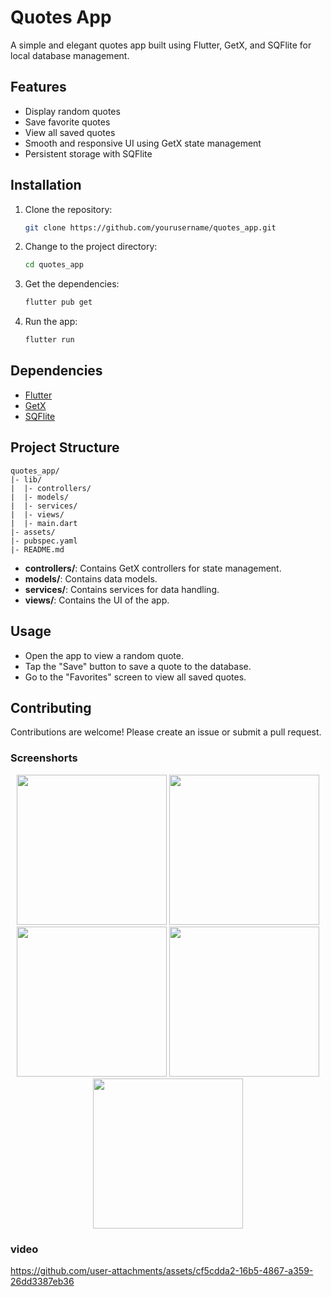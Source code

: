 # Quotes App

A simple and elegant quotes app built using Flutter, GetX, and SQFlite for local database management.

## Features

- Display random quotes
- Save favorite quotes
- View all saved quotes
- Smooth and responsive UI using GetX state management
- Persistent storage with SQFlite

## Installation

1. Clone the repository:
    ```bash
    git clone https://github.com/yourusername/quotes_app.git
    ```

2. Change to the project directory:
    ```bash
    cd quotes_app
    ```

3. Get the dependencies:
    ```bash
    flutter pub get
    ```

4. Run the app:
    ```bash
    flutter run
    ```

## Dependencies

- [Flutter](https://flutter.dev)
- [GetX](https://pub.dev/packages/get)
- [SQFlite](https://pub.dev/packages/sqflite)

## Project Structure

```
quotes_app/
|- lib/
|  |- controllers/
|  |- models/
|  |- services/
|  |- views/
|  |- main.dart
|- assets/
|- pubspec.yaml
|- README.md
```

- **controllers/**: Contains GetX controllers for state management.
- **models/**: Contains data models.
- **services/**: Contains services for data handling.
- **views/**: Contains the UI of the app.

## Usage

- Open the app to view a random quote.
- Tap the "Save" button to save a quote to the database.
- Go to the "Favorites" screen to view all saved quotes.

## Contributing

Contributions are welcome! Please create an issue or submit a pull request.

### Screenshorts


<p align ='center'>
  <img src='https://github.com/user-attachments/assets/a15dd9de-8f6f-4ef1-8105-5132574ee4ba' width=240>
    <img src='https://github.com/user-attachments/assets/f88e211a-8757-4138-903d-4cc84a7daf4a' width=240>
      <img src='https://github.com/user-attachments/assets/d832863b-23e9-46bc-9269-4fc909b18d50' width=240>
        <img src='https://github.com/user-attachments/assets/5f596afb-2e4b-44c2-bdba-dd52245ef57e' width=240>
          <img src='https://github.com/user-attachments/assets/671b6871-fb33-4bc5-86ee-df67d41f6595' width=240>
  
</p>


### video


https://github.com/user-attachments/assets/cf5cdda2-16b5-4867-a359-26dd3387eb36

